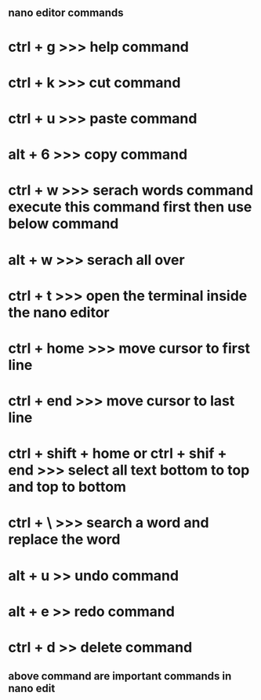 ## nano editor commands

# ctrl + g >>> help command
# ctrl + k >>> cut command
# ctrl + u >>> paste command
# alt  + 6 >>> copy command
# ctrl + w >>> serach words command  execute this command first then use below command
# alt  + w >>> serach all over  
# ctrl + t >>> open the terminal inside the nano editor
# ctrl + home >>> move cursor to first line
# ctrl + end >>> move cursor to last line
# ctrl + shift + home or ctrl + shif + end  >>> select all text bottom to top and top to bottom
# ctrl + \ >>> search a word and replace the word
# alt + u >> undo command
# alt + e >> redo command
# ctrl + d >> delete command

## above command are important commands in nano edit 

